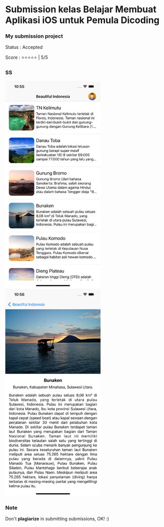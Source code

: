 # Submission kelas Belajar Membuat Aplikasi iOS untuk Pemula Dicoding
### My submission project
Status  : Accepted

Score   : ⭐️⭐️⭐️⭐️⭐️ | 5/5

### SS
<img src="preview/list.png" width="300" /> <img src="preview/detail.png" width="300" />

### Note
Don't **plagiarize** in submitting submissions, OK! :)
